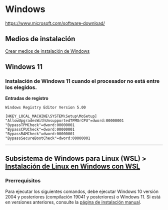 # Windows
https://www.microsoft.com/software-download/

## Medios de instalación

[Crear medios de instalación de Windows](https://support.microsoft.com/es-es/windows/crear-medios-de-instalaci%C3%B3n-de-windows-99a58364-8c02-206f-aa6f-40c3b507420d)


## Windows 11

### Instalación de Windows 11 cuando el procesador no está entre los elegidos.
**Entradas de registro**
```
Windows Registry Editor Version 5.00

[HKEY_LOCAL_MACHINE\SYSTEM\Setup\MoSetup]
"AllowUpgradesWithUnsupportedTPMOrCPU"=dword:00000001
"BypassTPMCheck"=dword:00000001
"BypassCPUCheck"=dword:00000001
"BypassRAMCheck"=dword:00000001
"BypassSecureBootCheck"=dword:00000001
````

---
## Subsistema de Windows para Linux (WSL) > [Instalación de Linux en Windows con WSL](https://learn.microsoft.com/es-es/windows/wsl/install)
### Prerrequisitos
Para ejecutar los siguientes comandos, debe ejecutar Windows 10 versión 2004 y posteriores (compilación 19041 y posteriores) o Windows 11. Si está en versiones anteriores, consulte la [página de instalación manual](https://learn.microsoft.com/es-es/windows/wsl/install-manual).
